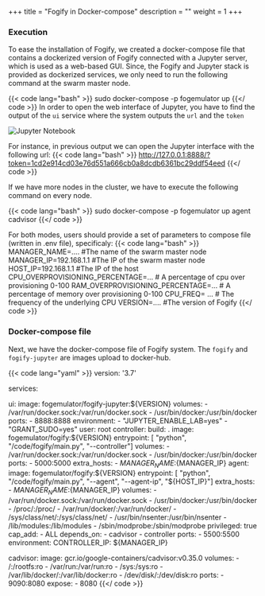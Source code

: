 +++
title = "Fogify in Docker-compose"
description = ""
weight = 1
+++

### Execution

To ease the installation of Fogify, we created a docker-compose file that contains a dockerized version of Fogify connected
with a Jupyter server, which is used as a web-based GUI.
Since, the Fogify and Jupyter stack is provided as dockerized services, 
we only need to run the following command at the swarm master node. 

{{< code lang="bash" >}}
sudo docker-compose -p fogemulator up
{{</ code >}}
In order to open the web interface of Jupyter, you have to find the output of the `ui` service 
where the system outputs the `url` and the `token` 

![Jupyter Notebook](/fogify/jupyter.png)

For instance, in previous output we can open the Jupyter interface with the following url:
{{< code lang="bash" >}}
http://127.0.0.1:8888/?token=1cd2e914cd03e76d551a666cb0a8dcdb6361bc29ddf54eed
{{</ code >}}

If we have more nodes in the cluster, we have to execute the following command on every node.

{{< code lang="bash" >}}
sudo docker-compose -p fogemulator up agent cadvisor
{{</ code >}}

For both modes, users should provide a set of parameters to compose file (written in .env file), specificaly:
{{< code lang="bash" >}}
MANAGER_NAME=.... #The name of the swarm master node
MANAGER_IP=192.168.1.1 #The IP of the swarm master node
HOST_IP=192.168.1.1 #The IP of the host
CPU_OVERPROVISIONING_PERCENTAGE=... # A percentage of cpu over provisioning 0-100
RAM_OVERPROVISIONING_PERCENTAGE=... # A percentage of memory over provisioning 0-100 
CPU_FREQ= ... # The frequency of the underlying CPU 
VERSION=.... #The version of Fogify
{{</ code >}}

### Docker-compose file
Next, we have the docker-compose file of Fogify system. The `fogify` and `fogify-jupyter` 
are images upload to docker-hub.  

{{< code lang="yaml" >}}
version: '3.7'

services:

  ui:
    image: fogemulator/fogify-jupyter:${VERSION}
    volumes:
      - /var/run/docker.sock:/var/run/docker.sock
      - /usr/bin/docker:/usr/bin/docker
    ports:
      - 8888:8888
    environment:
      - "JUPYTER_ENABLE_LAB=yes"
      - "GRANT_SUDO=yes"
    user: root
  controller:
    build: .
    image: fogemulator/fogify:${VERSION} 
    entrypoint: [ "python", "/code/fogify/main.py", "--controller"]
    volumes:
      - /var/run/docker.sock:/var/run/docker.sock
      - /usr/bin/docker:/usr/bin/docker
    ports:
      - 5000:5000
    extra_hosts:
      - ${MANAGER_NAME}:${MANAGER_IP}
  agent:
    image: fogemulator/fogify:${VERSION}
    entrypoint: [ "python", "/code/fogify/main.py", "--agent", "--agent-ip", "${HOST_IP}"]
    extra_hosts:
      - ${MANAGER_NAME}:${MANAGER_IP}
    volumes:
      - /var/run/docker.sock:/var/run/docker.sock
      - /usr/bin/docker:/usr/bin/docker
      - /proc/:/proc/
      - /var/run/docker/:/var/run/docker/
      - /sys/class/net/:/sys/class/net/
      - /usr/bin/nsenter:/usr/bin/nsenter
      - /lib/modules:/lib/modules
      - /sbin/modprobe:/sbin/modprobe
    privileged: true
    cap_add:
      - ALL
    depends_on:
      - cadvisor
      - controller
    ports:
      - 5500:5500
    environment:
      CONTROLLER_IP: ${MANAGER_IP}

  cadvisor:
    image: gcr.io/google-containers/cadvisor:v0.35.0
    volumes:
      - /:/rootfs:ro
      - /var/run:/var/run:ro
      - /sys:/sys:ro
      - /var/lib/docker/:/var/lib/docker:ro
      - /dev/disk/:/dev/disk:ro
    ports:
      - 9090:8080
    expose:
      - 8080
{{</ code >}}